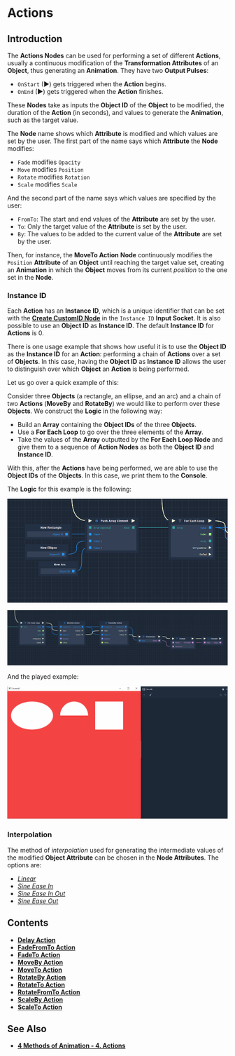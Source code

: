 # Actions

## Introduction

The **Actions Nodes** can be used for performing a set of different **Actions**, usually a continuous modification of the **Transformation Attributes** of an **Object**, thus generating an **Animation**. They have two **Output Pulses**:

  *  `OnStart` \(►\) gets triggered when the **Action** begins.
  *  `OnEnd` \(►\) gets triggered when the **Action** finishes.

These **Nodes** take as inputs the **Object ID** of the **Object** to be modified, the duration of the **Action** (in seconds), and values to generate the **Animation**, such as the target value.

The **Node** name shows which **Attribute** is modified and which values are set by the user. The first part of the name says which **Attribute** the **Node** modifies:

  * `Fade` modifies `Opacity`
  * `Move` modifies `Position`
  * `Rotate` modifies `Rotation`
  * `Scale` modifies `Scale`

And the second part of the name says which values are specified by the user:

  * `FromTo`: The start and end values of the **Attribute** are set by the user.
  * `To`: Only the target value of the **Attribute** is set by the user.
  * `By`: The values to be added to the current value of the **Attribute** are set by the user.

Then, for instance, the **MoveTo Action** **Node** continuously modifies the `Position` **Attribute** of an **Object** until reaching the target value set, creating an **Animation** in which the **Object** moves from its current *position* to the one set in the **Node**.

### Instance ID

Each **Action** has an **Instance ID**, which is a unique identifier that can be set with the [**Create CustomID Node**](../utilities/createcustomid.md) in the `Instance ID` **Input Socket**. It is also possible to use an **Object ID** as **Instance ID**. The default **Instance ID** for **Actions** is 0.

There is one usage example that shows how useful it is to use the **Object ID** as the **Instance ID** for an **Action**: performing a chain of **Actions** over a set of **Objects**. In this case, having the **Object ID** as **Instance ID** allows the user to distinguish over which **Object** an **Action** is being performed.

Let us go over a quick example of this:

Consider three **Objects** (a rectangle, an ellipse, and an arc) and a chain of two **Actions** (**MoveBy** and **RotateBy**) we would like to perform over these **Objects**. We construct the **Logic** in the following way:

  * Build an **Array** containing the **Object IDs** of the three **Objects**.
  * Use a **For Each Loop** to go over the three elements of the **Array**.
  * Take the values of the **Array** outputted by the **For Each Loop Node** and give them to a sequence of **Action Nodes** as both the **Object ID** and **Instance ID**.

With this, after the **Actions** have being performed, we are able to use the **Object IDs** of the **Objects**. In this case, we print them to the **Console**.

The **Logic** for this example is the following:

![](../../.gitbook/assets/chainaction1.png)

![](../../.gitbook/assets/chainaction2.png)

And the played example:

![](../../.gitbook/assets/ActionExample2.gif)



### Interpolation

The method of *interpolation* used for generating the intermediate values of the modified **Object Attribute** can be chosen in the **Node Attributes**. The options are:

  * [*Linear*](https://en.wikipedia.org/wiki/Linear_interpolation)
  * [*Sine Ease In*](https://easings.net/#easeInSine)
  * [*Sine Ease In Out*](https://easings.net/#easeInOutSine)
  * [*Sine Ease Out*](https://easings.net/#easeOutSine) 



## Contents

* [**Delay Action**](delayaction.md)
* [**FadeFromTo Action**](fadefromtoaction.md)
* [**FadeTo Action**](fadetoaction.md)
* [**MoveBy Action**](movebyaction.md)
* [**MoveTo Action**](movetoaction.md)
* [**RotateBy Action**](rotatebyaction.md)
* [**RotateTo Action**](rotatetoaction.md)
* [**RotateFromTo Action**](rotatefromtoaction.md)
* [**ScaleBy Action**](scalebyaction.md)
* [**ScaleTo Action**](scaletoaction.md)

## See Also

* [**4 Methods of Animation - 4. Actions**](../../demo-projects/4-methods-of-animation.md#4-actions)

